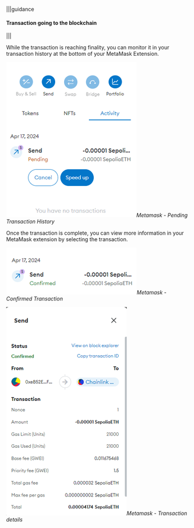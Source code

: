 |||guidance
#### Transaction going to the blockchain

|||

While the transaction is reaching finality, you can monitor it in your transaction history at the bottom of your MetaMask Extension.

![Metamask - Pending Transaction History](.guides/img/02/image32.png "Metamask - Pending Transaction History")*Metamask - Pending Transaction History*

Once the transaction is complete, you can view more information in your MetaMask extension by selecting the transaction.

![Metamask - Confirmed Transaction](.guides/img/02/image33.png "Metamask - Confirmed Transaction")*Metamask - Confirmed Transaction*

![Metamask - Transaction details](.guides/img/02/image34.png "Metamask - Transaction details")*Metamask - Transaction details*
